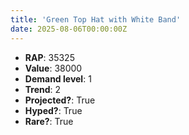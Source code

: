 ```yaml
---
title: 'Green Top Hat with White Band'
date: 2025-08-06T00:00:00Z
---
```

- **RAP**: 35325
- **Value**: 38000
- **Demand level**: 1
- **Trend**: 2
- **Projected?**: True
- **Hyped?**: True
- **Rare?**: True
